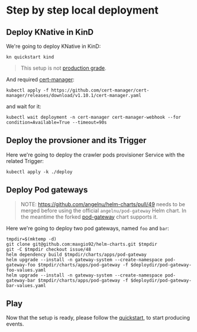 # Step by step local deployment

## Deploy KNative in KinD

We're going to deploy KNative in KinD:

```
kn quickstart kind
```

> This setup is not [production grade](https://knative.dev/docs/getting-started/quickstart-install/#before-you-begin).

And required [cert-manager](https://cert-manager.io/):

```
kubectl apply -f https://github.com/cert-manager/cert-manager/releases/download/v1.10.1/cert-manager.yaml
```

and wait for it:

```
kubectl wait deployment -n cert-manager cert-manager-webhook --for condition=Available=True --timeout=90s
```

## Deploy the provsioner and its Trigger

Here we're going to deploy the crawler pods provisioner Service with the related Trigger:

```
kubectl apply -k ./deploy
```

## Deploy Pod gateways

> NOTE: https://github.com/angelnu/helm-charts/pull/49 needs to be merged before using the official `angelnu/pod-gateway` Helm chart. In the meantime the forked [pod-gateway](https://github.com/maxgio92/helm-charts/tree/issue/48/charts/apps/pod-gateway) chart supports it.

Here we're going to deploy two pod gateways, named `foo` and `bar`:

```
tmpdir=$(mktemp -d)
git clone git@github.com:maxgio92/helm-charts.git $tmpdir
git -C $tmpdir checkout issue/48
helm dependency build $tmpdir/charts/apps/pod-gateway
helm upgrade --install -n gateway-system --create-namespace pod-gateway-foo $tmpdir/charts/apps/pod-gateway -f $deploydir/pod-gateway-foo-values.yaml
helm upgrade --install -n gateway-system --create-namespace pod-gateway-bar $tmpdir/charts/apps/pod-gateway -f $deploydir/pod-gateway-bar-values.yaml
```

## Play

Now that the setup is ready, please follow the [quickstart](../README.md#produce-events), to start producing events.

